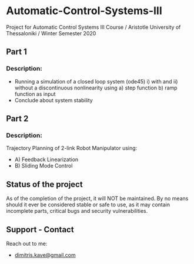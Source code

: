 # Automatic-Control-Systems-III
Project for Automatic Control Systems III Course / Aristotle University of Thessaloniki / Winter Semester 2020

## Part 1
### Description:

- Running a simulation of a closed loop system (ode45)
  i) with and ii) without a discontinuous nonlinearity
  using a) step function b) ramp function
  as input
- Conclude about system stability

## Part 2
### Description:

Trajectory Planning of 2-link Robot Manipulator using:
 - A) Feedback Linearization	
 - B) Sliding Mode Control

## Status of the project
As of the completion of the project, it will NOT be maintained. By no means should it ever be considered stable or safe to use, as it may contain incomplete parts, critical bugs and security vulnerabilities.

## Support - Contact
Reach out to me:
- dimitris.kave@gmail.com
